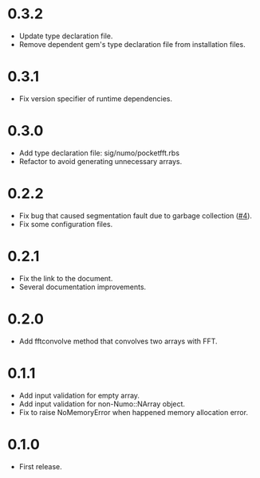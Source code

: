 # 0.3.2
- Update type declaration file.
- Remove dependent gem's type declaration file from installation files.

# 0.3.1
- Fix version specifier of runtime dependencies.

# 0.3.0
- Add type declaration file: sig/numo/pocketfft.rbs
- Refactor to avoid generating unnecessary arrays.

# 0.2.2
- Fix bug that caused segmentation fault due to garbage collection ([#4](https://github.com/yoshoku/numo-pocketfft/pull/4)).
- Fix some configuration files.

# 0.2.1
- Fix the link to the document.
- Several documentation improvements.

# 0.2.0
- Add fftconvolve method that convolves two arrays with FFT.

# 0.1.1
- Add input validation for empty array.
- Add input validation for non-Numo::NArray object.
- Fix to raise NoMemoryError when happened memory allocation error.

# 0.1.0
- First release.
